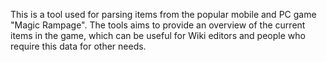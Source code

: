 This is a tool used for parsing items from the popular mobile and PC game "Magic Rampage". The tools aims to provide an overview of the current items in the game, which can be useful for Wiki editors and people who require this data for other needs.